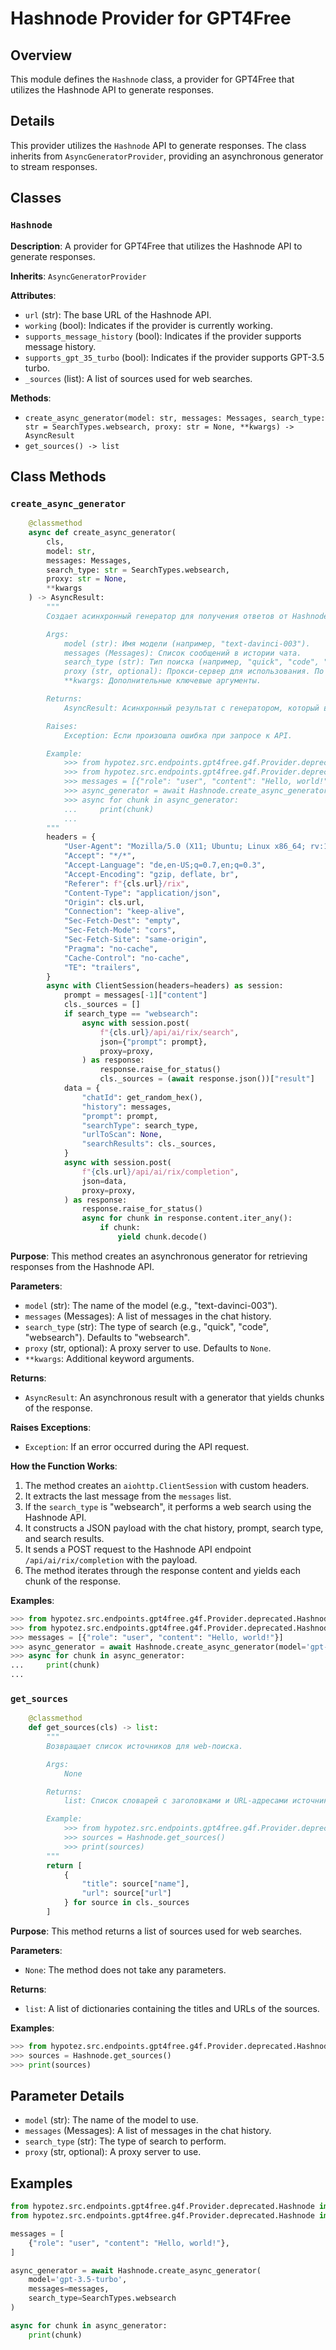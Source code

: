 # Hashnode Provider for GPT4Free

## Overview

This module defines the `Hashnode` class, a provider for GPT4Free that utilizes the Hashnode API to generate responses. 

## Details

This provider utilizes the `Hashnode` API to generate responses. The class inherits from `AsyncGeneratorProvider`, providing an asynchronous generator to stream responses.

## Classes

### `Hashnode`

**Description**: A provider for GPT4Free that utilizes the Hashnode API to generate responses.

**Inherits**: `AsyncGeneratorProvider`

**Attributes**:

- `url` (str): The base URL of the Hashnode API.
- `working` (bool): Indicates if the provider is currently working.
- `supports_message_history` (bool): Indicates if the provider supports message history.
- `supports_gpt_35_turbo` (bool): Indicates if the provider supports GPT-3.5 turbo.
- `_sources` (list): A list of sources used for web searches.

**Methods**:

- `create_async_generator(model: str, messages: Messages, search_type: str = SearchTypes.websearch, proxy: str = None, **kwargs) -> AsyncResult`
- `get_sources() -> list`

## Class Methods

### `create_async_generator`

```python
    @classmethod
    async def create_async_generator(
        cls,
        model: str,
        messages: Messages,
        search_type: str = SearchTypes.websearch,
        proxy: str = None,
        **kwargs
    ) -> AsyncResult:
        """
        Создает асинхронный генератор для получения ответов от Hashnode API.

        Args:
            model (str): Имя модели (например, "text-davinci-003").
            messages (Messages): Список сообщений в истории чата.
            search_type (str): Тип поиска (например, "quick", "code", "websearch"). По умолчанию "websearch".
            proxy (str, optional): Прокси-сервер для использования. По умолчанию `None`.
            **kwargs: Дополнительные ключевые аргументы.

        Returns:
            AsyncResult: Асинхронный результат с генератором, который выдает фрагменты ответа.

        Raises:
            Exception: Если произошла ошибка при запросе к API.

        Example:
            >>> from hypotez.src.endpoints.gpt4free.g4f.Provider.deprecated.Hashnode import Hashnode
            >>> from hypotez.src.endpoints.gpt4free.g4f.Provider.deprecated.Hashnode import SearchTypes
            >>> messages = [{"role": "user", "content": "Hello, world!"}]
            >>> async_generator = await Hashnode.create_async_generator(model='gpt-3.5-turbo', messages=messages, search_type=SearchTypes.websearch)
            >>> async for chunk in async_generator:
            ...     print(chunk)
            ...
        """
        headers = {
            "User-Agent": "Mozilla/5.0 (X11; Ubuntu; Linux x86_64; rv:109.0) Gecko/20100101 Firefox/118.0",
            "Accept": "*/*",
            "Accept-Language": "de,en-US;q=0.7,en;q=0.3",
            "Accept-Encoding": "gzip, deflate, br",
            "Referer": f"{cls.url}/rix",
            "Content-Type": "application/json",
            "Origin": cls.url,
            "Connection": "keep-alive",
            "Sec-Fetch-Dest": "empty",
            "Sec-Fetch-Mode": "cors",
            "Sec-Fetch-Site": "same-origin",
            "Pragma": "no-cache",
            "Cache-Control": "no-cache",
            "TE": "trailers",
        }
        async with ClientSession(headers=headers) as session:
            prompt = messages[-1]["content"]
            cls._sources = []
            if search_type == "websearch":
                async with session.post(
                    f"{cls.url}/api/ai/rix/search",
                    json={"prompt": prompt},
                    proxy=proxy,
                ) as response:
                    response.raise_for_status()
                    cls._sources = (await response.json())["result"]
            data = {
                "chatId": get_random_hex(),
                "history": messages,
                "prompt": prompt,
                "searchType": search_type,
                "urlToScan": None,
                "searchResults": cls._sources,
            }
            async with session.post(
                f"{cls.url}/api/ai/rix/completion",
                json=data,
                proxy=proxy,
            ) as response:
                response.raise_for_status()
                async for chunk in response.content.iter_any():
                    if chunk:
                        yield chunk.decode()
```

**Purpose**: This method creates an asynchronous generator for retrieving responses from the Hashnode API.

**Parameters**:

- `model` (str): The name of the model (e.g., "text-davinci-003").
- `messages` (Messages): A list of messages in the chat history.
- `search_type` (str): The type of search (e.g., "quick", "code", "websearch"). Defaults to "websearch".
- `proxy` (str, optional): A proxy server to use. Defaults to `None`.
- `**kwargs`: Additional keyword arguments.

**Returns**:

- `AsyncResult`: An asynchronous result with a generator that yields chunks of the response.

**Raises Exceptions**:

- `Exception`: If an error occurred during the API request.

**How the Function Works**:

1. The method creates an `aiohttp.ClientSession` with custom headers.
2. It extracts the last message from the `messages` list.
3. If the `search_type` is "websearch", it performs a web search using the Hashnode API.
4. It constructs a JSON payload with the chat history, prompt, search type, and search results.
5. It sends a POST request to the Hashnode API endpoint `/api/ai/rix/completion` with the payload.
6. The method iterates through the response content and yields each chunk of the response.

**Examples**:

```python
>>> from hypotez.src.endpoints.gpt4free.g4f.Provider.deprecated.Hashnode import Hashnode
>>> from hypotez.src.endpoints.gpt4free.g4f.Provider.deprecated.Hashnode import SearchTypes
>>> messages = [{"role": "user", "content": "Hello, world!"}]
>>> async_generator = await Hashnode.create_async_generator(model='gpt-3.5-turbo', messages=messages, search_type=SearchTypes.websearch)
>>> async for chunk in async_generator:
...     print(chunk)
...
```

### `get_sources`

```python
    @classmethod
    def get_sources(cls) -> list:
        """
        Возвращает список источников для web-поиска.

        Args:
            None

        Returns:
            list: Список словарей с заголовками и URL-адресами источников.

        Example:
            >>> from hypotez.src.endpoints.gpt4free.g4f.Provider.deprecated.Hashnode import Hashnode
            >>> sources = Hashnode.get_sources()
            >>> print(sources)
        """
        return [
            {
                "title": source["name"],
                "url": source["url"]
            } for source in cls._sources
        ]
```

**Purpose**: This method returns a list of sources used for web searches.

**Parameters**:

- `None`: The method does not take any parameters.

**Returns**:

- `list`: A list of dictionaries containing the titles and URLs of the sources.

**Examples**:

```python
>>> from hypotez.src.endpoints.gpt4free.g4f.Provider.deprecated.Hashnode import Hashnode
>>> sources = Hashnode.get_sources()
>>> print(sources)
```

## Parameter Details

- `model` (str): The name of the model to use.
- `messages` (Messages): A list of messages in the chat history.
- `search_type` (str): The type of search to perform.
- `proxy` (str, optional): A proxy server to use.

## Examples

```python
from hypotez.src.endpoints.gpt4free.g4f.Provider.deprecated.Hashnode import Hashnode
from hypotez.src.endpoints.gpt4free.g4f.Provider.deprecated.Hashnode import SearchTypes

messages = [
    {"role": "user", "content": "Hello, world!"},
]

async_generator = await Hashnode.create_async_generator(
    model='gpt-3.5-turbo',
    messages=messages,
    search_type=SearchTypes.websearch
)

async for chunk in async_generator:
    print(chunk)
```